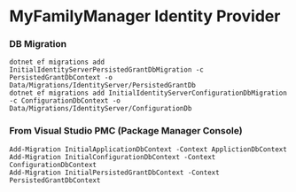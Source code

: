 ﻿# MyFamilyManager Identity Provider

### DB Migration

```
dotnet ef migrations add InitialIdentityServerPersistedGrantDbMigration -c PersistedGrantDbContext -o Data/Migrations/IdentityServer/PersistedGrantDb
dotnet ef migrations add InitialIdentityServerConfigurationDbMigration -c ConfigurationDbContext -o Data/Migrations/IdentityServer/ConfigurationDb
```

### From Visual Studio PMC (Package Manager Console)

```
Add-Migration InitialApplicationDbContext -Context ApplictionDbContext
Add-Migration InitialConfigurationDbContext -Context ConfigurationDbContext
Add-Migration InitialPersistedGrantDbContext -Context PersistedGrantDbContext
```
